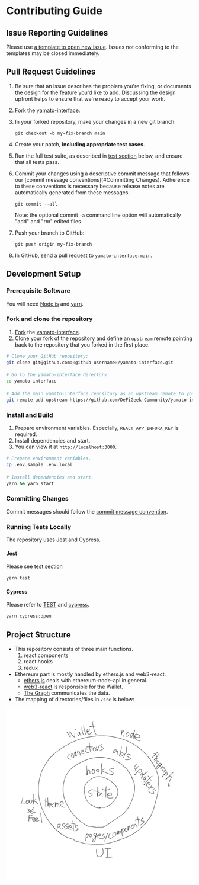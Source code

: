 # Contributing Guide

## Issue Reporting Guidelines

Please use [a template to open new issue](https://github.com/DeFiGeek-Community/yamato-interface/issues/new/choose). Issues not conforming to the templates may be closed immediately.

## Pull Request Guidelines

1. Be sure that an issue describes the problem you're fixing, or documents the design for the feature you'd like to add.
   Discussing the design upfront helps to ensure that we're ready to accept your work.

2. [Fork](https://docs.github.com/en/github/getting-started-with-github/fork-a-repo) the [yamato-interface](https://github.com/DeFiGeek-Community/yamato-interface).

3. In your forked repository, make your changes in a new git branch:

   ```shell
   git checkout -b my-fix-branch main
   ```

4. Create your patch, **including appropriate test cases**.

5. Run the full test suite, as described in [test section](#test) below, and ensure that all tests pass.

6. Commit your changes using a descriptive commit message that follows our [commit message conventions](#Committing Changes).
   Adherence to these conventions is necessary because release notes are automatically generated from these messages.

   ```shell
   git commit --all
   ```

   Note: the optional commit `-a` command line option will automatically "add" and "rm" edited files.

7. Push your branch to GitHub:

   ```shell
   git push origin my-fix-branch
   ```

8. In GitHub, send a pull request to `yamato-interface:main`.

## Development Setup

### Prerequisite Software

You will need [Node.js](http://nodejs.org) and [yarn](https://yarnpkg.com/en/docs/install).

### Fork and clone the repository

1. [Fork](https://help.github.com/forking) the [yamato-interface](https://github.com/DeFiGeek-Community/yamato-interface).
2. Clone your fork of the repository and define an `upstream` remote pointing back to
   the repository that you forked in the first place.

```bash
# Clone your GitHub repository:
git clone git@github.com:<github username>/yamato-interface.git

# Go to the yamato-interface directory:
cd yamato-interface

# Add the main yamato-interface repository as an upstream remote to your repository:
git remote add upstream https://github.com/DeFiGeek-Community/yamato-interface.git
```

### Install and Build

1. Prepare environment variables. Especially, `REACT_APP_INFURA_KEY` is required.
2. Install dependencies and start.
3. You can view it at `http://localhost:3000`.

```bash
# Prepare environment variables.
cp .env.sample .env.local

# Install dependencies and start.
yarn && yarn start
```

### Committing Changes

Commit messages should follow the [commit message convention](https://www.conventionalcommits.org/).

### Running Tests Locally

The repository uses Jest and Cypress.

#### Jest

Please see [test section ](https://create-react-app.dev/docs/running-tests#command-line-interface)

```bash
yarn test
```

#### Cypress

Please refer to [TEST](doc/TEST.md) and [cypress](https://docs.cypress.io/guides/).

```bash
yarn cypress:open
```

## Project Structure

- This repository consists of three main functions.
  1. react components
  1. react hooks
  1. redux
- Ethereum part is mostly handled by ethers.js and web3-react.
  - [ethers.js](https://docs.ethers.io/v5/) deals with ethereum-node-api in general.
  - [web3-react](https://github.com/NoahZinsmeister/web3-react) is responsible for the Wallet.
  - [The Graph](https://thegraph.com/) communicates the data.
- The mapping of directories/files in `/src` is below:

![Top directories mapping](/doc/images/overview_architecture.png)

